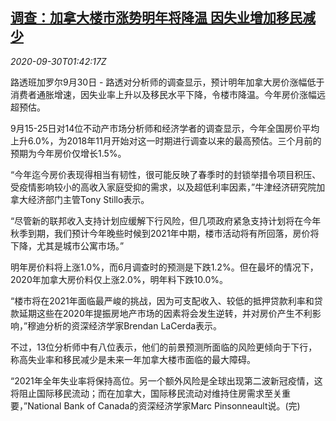 <!--1601432595000-->
[调查：加拿大楼市涨势明年将降温 因失业增加移民减少](https://cn.reuters.com/article/canada-housing-0929-tues-idCNKBS26L056)
------

<div><i>2020-09-30T01:42:17Z</i></div><p>路透班加罗尔9月30日 - 路透对分析师的调查显示，预计明年加拿大房价涨幅低于消费者通胀增速，因失业率上升以及移民水平下降，令楼市降温。今年房价涨幅远超预估。</p><p>9月15-25日对14位不动产市场分析师和经济学者的调查显示，今年全国房价平均上升6.0%，为2018年11月开始对这一时期进行调查以来的最高预估。三个月前的预期为今年房价仅增长1.5%。</p><p>“今年迄今房价表现得相当有韧性，很可能反映了春季时的封锁举措令项目积压、受疫情影响较小的高收入家庭受抑的需求，以及超低利率因素，”牛津经济研究院加拿大经济部门主管Tony Stillo表示。</p><p>“尽管新的联邦收入支持计划应缓解下行风险，但几项政府紧急支持计划将在今年秋季到期，我们预计今年晚些时候到2021年中期，楼市活动将有所回落，房价将下降，尤其是城市公寓市场。”</p><p>明年房价料将上涨1.0%，而6月调查时的预测是下跌1.2%。但在最坏的情况下，2020年加拿大房价料仅上涨2.0%，明年料下跌10.0%。</p><p>“楼市将在2021年面临最严峻的挑战，因为可支配收入、较低的抵押贷款利率和贷款延期这些在2020年提振房地产市场的因素将会发生逆转，并对房价产生不利影响，”穆迪分析的资深经济学家Brendan LaCerda表示。</p><p>不过，13位分析师中有八位表示，他们的前景预测所面临的风险更倾向于下行，称高失业率和移民减少是未来一年加拿大楼市面临的最大障碍。</p><p>“2021年全年失业率将保持高位。另一个额外风险是全球出现第二波新冠疫情，这将阻止国际移民流动；而在加拿大，国际移民流动对维持住房需求至关重要，”National Bank of Canada的资深经济学家Marc Pinsonneault说。(完)</p>
